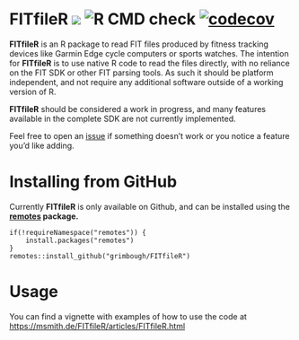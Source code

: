 FITfileR [![](https://img.shields.io/badge/dev%20version-0.1.0-blue.svg)](https://github.com/grimbough/FITfileR) ![R CMD check](https://github.com/grimbough/FITfileR/workflows/R-CMD-check/badge.svg) [![codecov](https://codecov.io/github/grimbough/FITfileR/branch/fit-class/graphs/badge.svg)](https://codecov.io/github/grimbough/FITfileR)
=================================================================================================================================================================================================================================================================================================================================================

**FITfileR** is an R package to read FIT files produced by fitness
tracking devices like Garmin Edge cycle computers or sports watches. The
intention for **FITfileR** is to use native R code to read the files
directly, with no reliance on the FIT SDK or other FIT parsing tools. As
such it should be platform independent, and not require any additional
software outside of a working version of R.

**FITfileR** should be considered a work in progress, and many features
available in the complete SDK are not currently implemented.

Feel free to open an
[issue](https://github.com/grimbough/FITfileR/issues) if something
doesn’t work or you notice a feature you’d like adding.

Installing from GitHub
======================

Currently **FITfileR** is only available on Github, and can be installed
using the **[remotes](https://cran.r-project.org/package=remotes)
package.**

    if(!requireNamespace("remotes")) {
        install.packages("remotes")
    }
    remotes::install_github("grimbough/FITfileR")

Usage
=====

You can find a vignette with examples of how to use the code at
<a href="https://msmith.de/FITfileR/articles/FITfileR.html" class="uri">https://msmith.de/FITfileR/articles/FITfileR.html</a>

